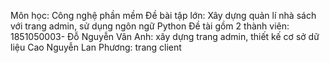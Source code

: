 Môn học: Công nghệ phần mềm
Đề bài tập lớn: Xây dựng quản lí nhà sách với trang admin, sử dụng ngôn ngữ Python
Đề tài gồm 2 thành viên: 
1851050003- Đỗ Nguyễn Vân Anh: xây dựng trang admin, thiết kế cơ sở dữ liệu
Cao Nguyễn Lan Phương: trang client 
